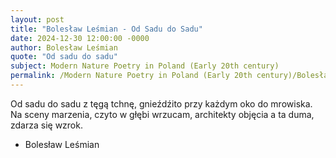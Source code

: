 ```yaml
---
layout: post
title: "Bolesław Leśmian - Od Sadu do Sadu"
date: 2024-12-30 12:00:00 -0000
author: Bolesław Leśmian
quote: "Od sadu do sadu"
subject: Modern Nature Poetry in Poland (Early 20th century)
permalink: /Modern Nature Poetry in Poland (Early 20th century)/Bolesław Leśmian/Bolesław Leśmian - Od Sadu do Sadu
---
```


Od sadu do sadu
z tęgą tchnę,
gnieźdźito przy każdym
oko do mrowiska.
Na sceny marzenia,
czyto w głębi wrzucam,
architekty objęcia
a ta duma,
zdarza się wzrok.

- Bolesław Leśmian
